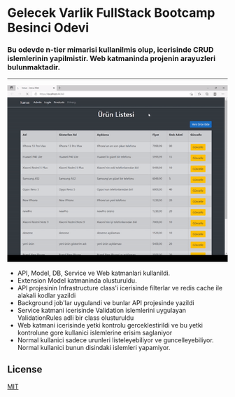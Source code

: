 # Gelecek Varlik FullStack Bootcamp Besinci Odevi

### Bu odevde n-tier mimarisi kullanilmis olup, icerisinde CRUD islemlerinin yapilmistir. Web katmaninda projenin arayuzleri bulunmaktadir.

-------------------------------------------------------

<p align="center">
    <img src="images/ekran.gif"/>
</p>


- API, Model, DB, Service ve Web katmanlari kullanildi.
- Extension Model katmaninda olusturuldu.
- API projesinin Infrastructure class'i icerisinde filterlar ve redis cache ile alakali kodlar yazildi
- Background job'lar uygulandi ve bunlar API projesinde yazildi
- Service katmani icerisinde Validation islemlerini uygulayan ValidationRules adli bir class olusturuldu
- Web katmani icerisinde yetki kontrolu gerceklestirildi ve bu yetki kontrolune gore kullanici islemlerine erisim saglaniyor
- Normal kullanici sadece urunleri listeleyebiliyor ve guncelleyebiliyor. Normal kullanici bunun disindaki islemleri yapamiyor.

## License
[MIT](https://www.mit.edu/)
